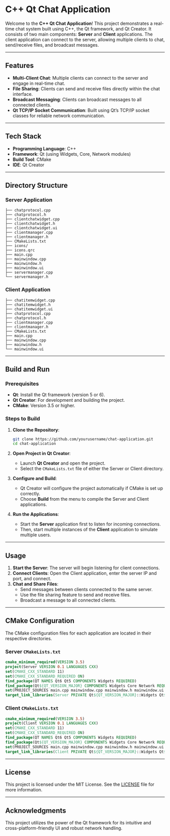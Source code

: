 # C++ Qt Chat Application

Welcome to the **C++ Qt Chat Application**! This project demonstrates a real-time chat system built using C++, the Qt framework, and Qt Creator. It consists of two main components: **Server** and **Client** applications. The client application can connect to the server, allowing multiple clients to chat, send/receive files, and broadcast messages.

---

## Features

- **Multi-Client Chat**: Multiple clients can connect to the server and engage in real-time chat.
- **File Sharing**: Clients can send and receive files directly within the chat interface.
- **Broadcast Messaging**: Clients can broadcast messages to all connected clients.
- **Qt TCP/IP Socket Communication**: Built using Qt’s TCP/IP socket classes for reliable network communication.

---

## Tech Stack

- **Programming Language**: C++
- **Framework**: Qt (using Widgets, Core, Network modules)
- **Build Tool**: CMake
- **IDE**: Qt Creator

---

## Directory Structure

### Server Application

```plaintext
├── chatprotocol.cpp
├── chatprotocol.h
├── clientchatwidget.cpp
├── clientchatwidget.h
├── clientchatwidget.ui
├── clientmanager.cpp
├── clientmanager.h
├── CMakeLists.txt
├── icons/
├── icons.qrc
├── main.cpp
├── mainwindow.cpp
├── mainwindow.h
├── mainwindow.ui
├── servermanager.cpp
└── servermanager.h
```

### Client Application

```plaintext
├── chatitemwidget.cpp
├── chatitemwidget.h
├── chatitemwidget.ui
├── chatprotocol.cpp
├── chatprotocol.h
├── clientmanager.cpp
├── clientmanager.h
├── CMakeLists.txt
├── main.cpp
├── mainwindow.cpp
├── mainwindow.h
└── mainwindow.ui
```

---

## Build and Run

### Prerequisites

- **Qt**: Install the Qt framework (version 5 or 6).
- **Qt Creator**: For development and building the project.
- **CMake**: Version 3.5 or higher.

### Steps to Build

1. **Clone the Repository**:
   ```bash
   git clone https://github.com/yourusername/chat-application.git
   cd chat-application
   ```

2. **Open Project in Qt Creator**:
   - Launch **Qt Creator** and open the project.
   - Select the `CMakeLists.txt` file of either the Server or Client directory.

3. **Configure and Build**:
   - Qt Creator will configure the project automatically if CMake is set up correctly.
   - Choose **Build** from the menu to compile the Server and Client applications.

4. **Run the Applications**:
   - Start the **Server** application first to listen for incoming connections.
   - Then, start multiple instances of the **Client** application to simulate multiple users.

---

## Usage

1. **Start the Server**: The server will begin listening for client connections.
2. **Connect Clients**: Open the Client application, enter the server IP and port, and connect.
3. **Chat and Share Files**: 
   - Send messages between clients connected to the same server.
   - Use the file sharing feature to send and receive files.
   - Broadcast a message to all connected clients.

---

## CMake Configuration

The CMake configuration files for each application are located in their respective directories.

### Server `CMakeLists.txt`

```cmake
cmake_minimum_required(VERSION 3.5)
project(Server VERSION 0.1 LANGUAGES CXX)
set(CMAKE_CXX_STANDARD 11)
set(CMAKE_CXX_STANDARD_REQUIRED ON)
find_package(QT NAMES Qt6 Qt5 COMPONENTS Widgets REQUIRED)
find_package(Qt${QT_VERSION_MAJOR} COMPONENTS Widgets Core Network REQUIRED)
set(PROJECT_SOURCES main.cpp mainwindow.cpp mainwindow.h mainwindow.ui ...)
target_link_libraries(Server PRIVATE Qt${QT_VERSION_MAJOR}::Widgets Qt${QT_VERSION_MAJOR}::Core Qt${QT_VERSION_MAJOR}::Network)
```

### Client `CMakeLists.txt`

```cmake
cmake_minimum_required(VERSION 3.5)
project(Client VERSION 0.1 LANGUAGES CXX)
set(CMAKE_CXX_STANDARD 11)
set(CMAKE_CXX_STANDARD_REQUIRED ON)
find_package(QT NAMES Qt6 Qt5 COMPONENTS Widgets REQUIRED)
find_package(Qt${QT_VERSION_MAJOR} COMPONENTS Widgets Core Network REQUIRED)
set(PROJECT_SOURCES main.cpp mainwindow.cpp mainwindow.h mainwindow.ui ...)
target_link_libraries(Client PRIVATE Qt${QT_VERSION_MAJOR}::Widgets Qt${QT_VERSION_MAJOR}::Core Qt${QT_VERSION_MAJOR}::Network)
```

---

## License

This project is licensed under the MIT License. See the [LICENSE](LICENSE) file for more information.

---

## Acknowledgments

This project utilizes the power of the Qt framework for its intuitive and cross-platform-friendly UI and robust network handling.